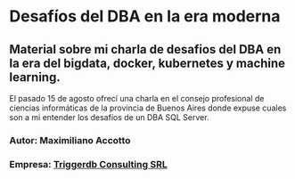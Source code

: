# Desafíos del DBA en la era moderna

## Material sobre mi charla de desafios del DBA en la era del bigdata, docker, kubernetes y machine learning.
El pasado 15 de agosto ofrecí una charla en el consejo profesional de ciencias informáticas de la provincia de Buenos Aires donde expuse cuales son a mi entender los desafíos de un DBA SQL Server.

### Autor: Maximiliano Accotto
### Empresa: [Triggerdb Consulting SRL](https://www.triggerdb.com)
